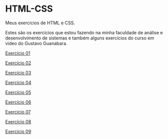 # HTML-CSS
 Meus exercicios de HTML e CSS.

 Estes são os exercícios que estou fazendo na minha faculdade de análise e desenvolvimento de sistemas e também alguns exercícios do curso em video do Gustavo Guanabara.

<a href="https://vitorvalentimsilva.github.io/HTML-CSS/Exercicio01/sla.html" target="_blank">Exercício 01</a>

<a href="https://vitorvalentimsilva.github.io/HTML-CSS/Exercicio02/pagina.html" target="_blank">Exercício 02</a>

<a href="https://vitorvalentimsilva.github.io/HTML-CSS/Exercicio03/" target="_blank">Exercício 03</a>

<a href="https://vitorvalentimsilva.github.io/HTML-CSS/Exercicio04/" target="_blank">Exercício 04</a>

<a href="https://vitorvalentimsilva.github.io/HTML-CSS/Exercicio05/" target="_blank">Exercício 05</a>

<a href="https://vitorvalentimsilva.github.io/HTML-CSS/Exercicio06/" target="_blank">Exercício 06</a>

<a href="https://vitorvalentimsilva.github.io/HTML-CSS/Exercicio07/" target="_blank">Exercício 07</a>

<a href="https://vitorvalentimsilva.github.io/HTML-CSS/Exercicio08/" target="_blank">Exercício 08</a>

<a href="https://vitorvalentimsilva.github.io/HTML-CSS/Exercicio09/" target="_blank">Exercício 09</a>